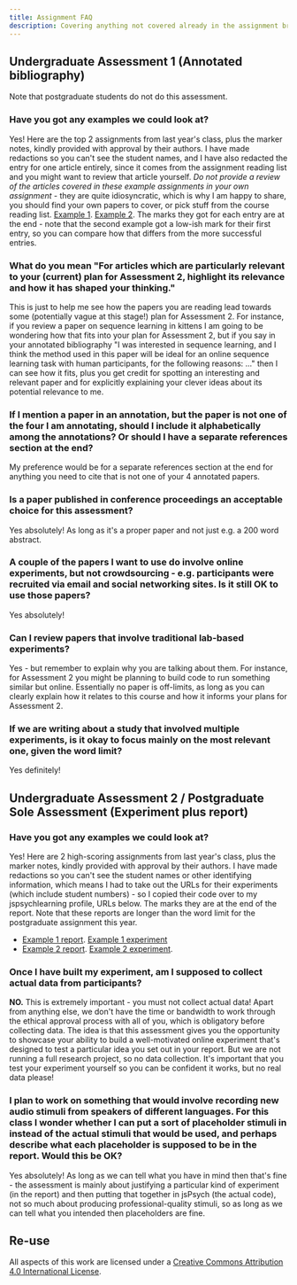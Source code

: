 ```yaml
---
title: Assignment FAQ
description: Covering anything not covered already in the assignment brief
---
```


## Undergraduate Assessment 1 (Annotated bibliography)

Note that postgraduate students do not do this assessment.

### Have you got any examples we could look at?

Yes! Here are the top 2 assignments from last year's class, plus the marker notes, kindly provided with approval by their authors. I have made redactions so you can't see the student names, and I have also redacted the entry for one article entirely, since it comes from the assignment reading list and you might want to review that article yourself. *Do not provide a review of the articles covered in these example assignments in your own assignment* - they are quite idiosyncratic, which is why I am happy to share, you should find your own papers to cover, or pick stuff from the course reading list. [Example 1](AnnotatedBibliographyExample1.pdf). [Example 2](AnnotatedBibliographyExample2.pdf). The marks they got for each entry are at the end - note that the second example got a low-ish mark for their first entry, so you can compare how that differs from the more successful entries.

### What do you mean "For articles which are particularly relevant to your (current) plan for Assessment 2, highlight its relevance and how it has shaped your thinking."

This is just to help me see how the papers you are reading lead towards some (potentially vague at this stage!) plan for Assessment 2. For instance, if you review a paper on sequence learning in kittens I am going to be wondering how that fits into your plan for Assessment 2, but if you say in your annotated bibliography "I was interested in sequence learning, and I think the method used in this paper will be ideal for an online sequence learning task with human participants, for the following reasons: ..." then I can see how it fits, plus you get credit for spotting an interesting and relevant paper and for explicitly explaining your clever ideas about its potential relevance to me.

### If I mention a paper in an annotation, but the paper is not one of the four I am annotating, should I include it alphabetically among the annotations? Or should I have a separate references section at the end?

My preference would be for a separate references section at the end for anything you need to cite that is not one of your 4 annotated papers.

### Is a paper published in conference proceedings an acceptable choice for this assessment? 

Yes absolutely! As long as it's a proper paper and not just e.g. a 200 word abstract.

### A couple of the papers I want to use do involve online experiments, but not crowdsourcing - e.g. participants were recruited via email and social networking sites. Is it still OK to use those papers?

Yes absolutely! 

### Can I review papers that involve traditional lab-based experiments?

Yes - but remember to explain why you are talking about them. For instance, for Assessment 2 you might be planning to build code to run something similar but online. Essentially no paper is off-limits, as long as you can clearly explain how it relates to this course and how it informs your plans for Assessment 2.

###  If we are writing about a study that involved multiple experiments, is it okay to focus mainly on the most relevant one, given the word limit?

Yes definitely!

## Undergraduate Assessment 2 / Postgraduate Sole Assessment (Experiment plus report)

### Have you got any examples we could look at?

Yes! Here are 2 high-scoring assignments from last year's class, plus the marker notes, kindly provided with approval by their authors. I have made redactions so you can't see the student names or other identifying information, which means I had to take out the URLs for their experiments (which include student numbers) - so I copied their code over to my jspsychlearning profile, URLs below. The marks they are at the end of the report. Note that these reports are longer than the word limit for the postgraduate assignment this year.
- [Example 1 report](ProgrammingReportExample1.pdf). [Example 1 experiment](https://jspsychlearning.ppls.ed.ac.uk/~ksmith7/Assessment2Examples/Example1/Example1.html)
- [Example 2 report](ProgrammingReportExample2.pdf). [Example 2 experiment](https://jspsychlearning.ppls.ed.ac.uk/~ksmith7/Assessment2Examples/Example2/Example2.html).


###  Once I have built my experiment, am I supposed to collect actual data from participants?

**NO.** This is extremely important - you must not collect actual data! Apart from anything else, we don't have the time or bandwidth to work through the ethical approval process with all of you, which is obligatory before collecting data. The idea is that this assessment gives you the opportunity to showcase your ability to build a well-motivated online experiment that's designed to test a particular idea you set out in your report. But we are not running a full research project, so no data collection. It's important that you test your experiment yourself so you can be confident it works, but no real data please!

###  I plan to work on something that would involve recording new audio stimuli from speakers of different languages. For this class I wonder whether I can put a sort of placeholder stimuli in instead of the actual stimuli that would be used, and perhaps describe what each placeholder is supposed to be in the report. Would this be OK?

Yes absolutely! As long as we can tell what you have in mind then that's fine - the assessment is mainly about justifying a particular kind of experiment (in the report) and then putting that together in jsPsych (the actual code), not so much about producing professional-quality stimuli, so as long as we can tell what you intended then placeholders are fine.

## Re-use

All aspects of this work are licensed under a [Creative Commons Attribution 4.0 International License](http://creativecommons.org/licenses/by/4.0/).
